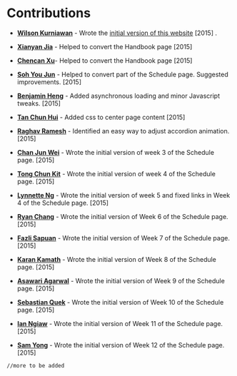 # Contributions

* [**Wilson Kurniawan**](https://github.com/wkurniawan07) - Wrote the [initial version of this website](https://github.com/wkurniawan07/website) [2015] .

* [**Xianyan Jia**](https://github.com/SeaOfOcean) - Helped to convert the Handbook page [2015]
* [**Chencan Xu**](https://github.com/cxuc163)- Helped to convert the Handbook page [2015]
* [**Soh You Jun**](https://github.com/yj-soh) - Helped to convert part of the Schedule page. Suggested improvements. [2015]
* [**Benjamin Heng**](https://github.com/benjaminheng) - Added asynchronous loading and minor Javascript tweaks. [2015]
* [**Tan Chun Hui**](https://github.com/crispyfridge) - Added css to center page content [2015]
* [**Raghav Ramesh**](https://github.com/RaghavRamesh) - Identified an easy way to adjust accordion animation. [2015]
* [**Chan Jun Wei**](https://github.com/chanjunweimy) - Wrote the initial version of week 3 of the Schedule page. [2015]
* [**Tong Chun Kit**](https://github.com/tongchunkit) - Wrote the initial version of week 4 of the Schedule page. [2015]
* [**Lynnette Ng**](https://github.com/quarbby) - Wrote the initial version of week 5 and fixed links in Week 4 of the Schedule page. [2015]
* [**Ryan Chang**](https://github.com/rcyq) - Wrote the initial version of Week 6 of the Schedule page. [2015]
* [**Fazli Sapuan**](https://github.com/fuzzie360) - Wrote the initial version of Week 7 of the Schedule page. [2015]
* [**Karan Kamath**](https://github.com/KaranKamath) - Wrote the initial version of Week 8 of the Schedule page. [2015]
* [**Asawari Agarwal**](https://github.com/asawariagarwal) - Wrote the initial version of Week 9 of the Schedule page. [2015]
* [**Sebastian Quek**](https://github.com/sebastianquek) - Wrote the initial version of Week 10 of the Schedule page. [2015]
* [**Ian Ngiaw**](https://github.com/ianngiaw) - Wrote the initial version of Week 11 of the Schedule page. [2015]
* [**Sam Yong**](https://github.com/mauris) - Wrote the initial version of Week 12 of the Schedule page. [2015]

`//more to be added`

